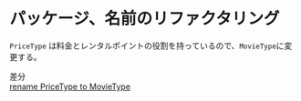 # パッケージ、名前のリファクタリング

`PriceType` は料金とレンタルポイントの役割を持っているので、`MovieType`に変更する。  





差分  
[rename PriceType to MovieType](https://github.com/stgctkm/UnitTesting/pull/20/files)
